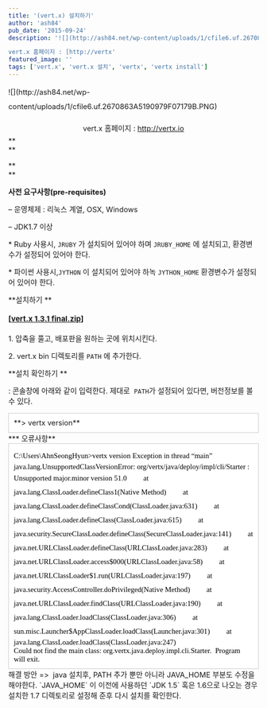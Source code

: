 ```yaml
---
title: '(vert.x) 설치하기'
author: 'ash84'
pub_date: '2015-09-24'
description: '![](http://ash84.net/wp-content/uploads/1/cfile6.uf.2670863A5190979F07179B.PNG)

vert.x 홈페이지 : [http://vertx'
featured_image: ''
tags: ['vert.x', 'vert.x 설치', 'vertx', 'vertx install']
---
```



<div style="line-height: 2;"><span style="font-size: 11pt;">![](http://ash84.net/wp-content/uploads/1/cfile6.uf.2670863A5190979F07179B.PNG)

</span></div><div style="line-height: 2; text-align: center;"><span style="font-size: 11pt;">vert.x 홈페이지 : </span>[<span style="font-size: 11pt;">http://vertx.io</span>](http://vertx.io/)</div><div style="line-height: 2;"></div><span style="font-size: 11pt;">**  
**</span>

<span style="font-size: 11pt;">**  
**</span>

<span style="font-size: 11pt;">**사전 요구사항(pre-requisites)**</span>

<span style="font-size: 11pt;">– 운영체제 : 리눅스 계열, OSX, Windows</span>

<span style="font-size: 11pt;">– JDK1.7 이상 </span>

<span style="font-size: 11pt;">* Ruby 사용시, `JRUBY` 가 설치되어 있어야 하며 `JRUBY_HOME` 에 설치되고, 환경변수가 설정되어 있어야 한다. </span>

<span style="font-size: 11pt;">* 파이썬 사용시,`JYTHON` 이 설치되어 있어야 하녹 `JYTHON_HOME` 환경변수가 설정되어 있어야 한다. </span>

<span style="font-size: 11pt;">**설치하기 **</span>

<span style="font-size: 15px; line-height: 29px;">**[[vert.x 1.3.1 final.zip](http://vert-x.github.io/vertx-downloads/downloads/vert.x-1.3.1.final.zip.html)]**</span>

<span style="font-size: 11pt;">1. 압축을 풀고, 배포판을 원하는 곳에 위치시킨다. </span>

<span style="font-size: 11pt;">2. vert.x bin 디렉토리를 `PATH` 에 추가한다. </span>

<span style="font-size: 11pt;">**설치 확인하기 **</span>

<span style="font-size: 11pt;">: 콘솔창에 아래와 같이 입력한다. 제대로  `PATH`가 설정되어 있다면, 버전정보를 볼 수 있다. </span>

<div class="txc-textbox" style="border: 1px solid rgb(203, 203, 203); background-color: rgb(255, 255, 255); padding: 10px;"><span style="font-size: 11pt;">**> vertx version**</span>

</div><span style="font-size: 11pt;">*** 오류사항**</span>

<div class="txc-textbox" style="border: 1px solid rgb(203, 203, 203); background-color: rgb(255, 255, 255); padding: 10px; line-height: 2;"><div><span style="color: rgb(0, 0, 0); font-family: Tahoma; line-height: normal; orphans: 2; text-align: -webkit-auto; widows: 2; font-size: 11pt;">C:\Users\AhnSeongHyun>vertx version</span>  
<span style="color: rgb(0, 0, 0); font-family: Tahoma; line-height: normal; orphans: 2; text-align: -webkit-auto; widows: 2; font-size: 11pt;">Exception in thread “main” java.lang.UnsupportedClassVersionError: org/vertx/java/deploy/impl/cli/Starter : Unsupported major.minor version 51.0</span>  
<span style="color: rgb(0, 0, 0); font-family: Tahoma; line-height: normal; orphans: 2; text-align: -webkit-auto; widows: 2; font-size: 11pt;">        at java.lang.ClassLoader.defineClass1(Native Method)</span>  
<span style="color: rgb(0, 0, 0); font-family: Tahoma; line-height: normal; orphans: 2; text-align: -webkit-auto; widows: 2; font-size: 11pt;">        at java.lang.ClassLoader.defineClassCond(ClassLoader.java:631)</span>  
<span style="color: rgb(0, 0, 0); font-family: Tahoma; line-height: normal; orphans: 2; text-align: -webkit-auto; widows: 2; font-size: 11pt;">        at java.lang.ClassLoader.defineClass(ClassLoader.java:615)</span>  
<span style="color: rgb(0, 0, 0); font-family: Tahoma; line-height: normal; orphans: 2; text-align: -webkit-auto; widows: 2; font-size: 11pt;">        at java.security.SecureClassLoader.defineClass(SecureClassLoader.java:141)</span>  
<span style="color: rgb(0, 0, 0); font-family: Tahoma; line-height: normal; orphans: 2; text-align: -webkit-auto; widows: 2; font-size: 11pt;">        at java.net.URLClassLoader.defineClass(URLClassLoader.java:283)</span>  
<span style="color: rgb(0, 0, 0); font-family: Tahoma; line-height: normal; orphans: 2; text-align: -webkit-auto; widows: 2; font-size: 11pt;">        at java.net.URLClassLoader.access$000(URLClassLoader.java:58)</span>  
<span style="color: rgb(0, 0, 0); font-family: Tahoma; line-height: normal; orphans: 2; text-align: -webkit-auto; widows: 2; font-size: 11pt;">        at java.net.URLClassLoader$1.run(URLClassLoader.java:197)</span>  
<span style="color: rgb(0, 0, 0); font-family: Tahoma; line-height: normal; orphans: 2; text-align: -webkit-auto; widows: 2; font-size: 11pt;">        at java.security.AccessController.doPrivileged(Native Method)</span>  
<span style="color: rgb(0, 0, 0); font-family: Tahoma; line-height: normal; orphans: 2; text-align: -webkit-auto; widows: 2; font-size: 11pt;">        at java.net.URLClassLoader.findClass(URLClassLoader.java:190)</span>  
<span style="color: rgb(0, 0, 0); font-family: Tahoma; line-height: normal; orphans: 2; text-align: -webkit-auto; widows: 2; font-size: 11pt;">        at java.lang.ClassLoader.loadClass(ClassLoader.java:306)</span>  
<span style="color: rgb(0, 0, 0); font-family: Tahoma; line-height: normal; orphans: 2; text-align: -webkit-auto; widows: 2; font-size: 11pt;">        at sun.misc.Launcher$AppClassLoader.loadClass(Launcher.java:301)</span>  
<span style="color: rgb(0, 0, 0); font-family: Tahoma; line-height: normal; orphans: 2; text-align: -webkit-auto; widows: 2; font-size: 11pt;">        at java.lang.ClassLoader.loadClass(ClassLoader.java:247)</span>  
</div><span style="color: rgb(0, 0, 0); font-family: Tahoma; font-size: 11pt; line-height: normal; orphans: 2; text-align: -webkit-auto; widows: 2;">Could not find the main class: org.vertx.java.deploy.impl.cli.Starter.  Program will exit.</span>

</div><span style="font-size: 11pt;">해결 방안 =>  java 설치후, PATH 추가 뿐만 아니라 JAVA_HOME 부분도 수정을 해야한다. `JAVA_HOME` 이 이전에 사용하던 `JDK 1.5` 혹은 1.6으로 나오는 경우 설치한 1.7 디렉토리로 설정해 준후 다시 설치를 확인한다. </span>

<span style="font-size: 15px; line-height: 29px;">  
</span>



